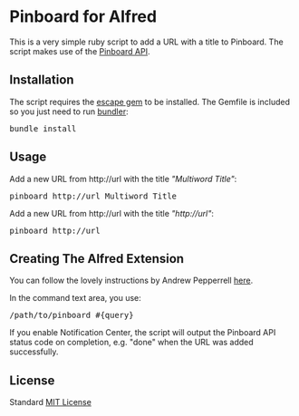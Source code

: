 # Pinboard for Alfred

This is a very simple ruby script to add a URL with a title to Pinboard.
The script makes use of the [Pinboard API](http://pinboard.in/api).

## Installation

The script requires the [escape gem](http://rubygems.org/gems/escape) to be installed. The Gemfile is included so you just need to run [bundler](http://gembundler.com):

<pre>bundle install</pre>

## Usage

Add a new URL from http://url with the title *"Multiword Title"*:
<pre>pinboard http://url Multiword Title</pre>

Add a new URL from http://url with the title *"http://url"*:

<pre>pinboard http://url</pre>

## Creating The Alfred Extension

You can follow the lovely instructions by Andrew Pepperrell [here](http://preppeller.com/2011/12/11/creating-an-alfred-extension-101/).

In the command text area, you use:
<pre>/path/to/pinboard #{query}</pre> 

If you enable Notification Center, the script will output the Pinboard API status code on completion, e.g. "done" when the URL was added successfully.

## License

Standard [MIT License](http://opensource.org/licenses/MIT)